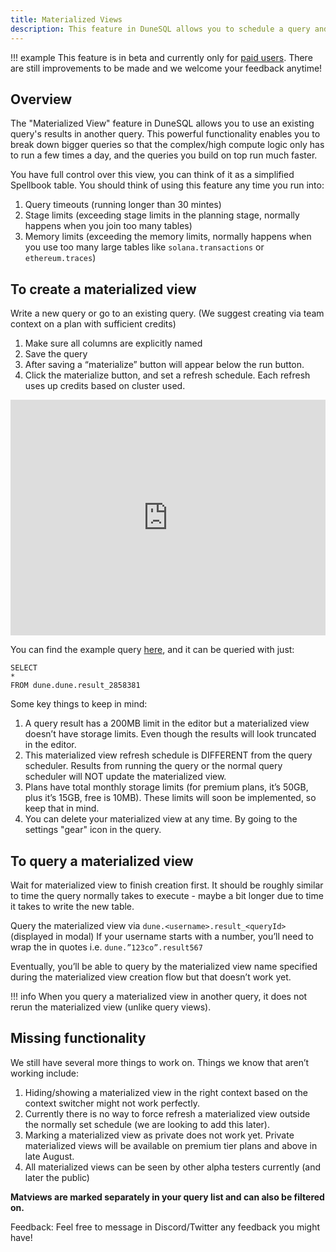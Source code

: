 ```yaml
---
title: Materialized Views
description: This feature in DuneSQL allows you to schedule a query and save it's results as a table, to be used in another query. This powerful functionality enables you to take the query view feature even further.
---
```


!!! example
    This feature is in beta and currently only for [paid users](https://dune.com/pricing). There are still improvements to be made and we welcome your feedback anytime!

## Overview

The "Materialized View" feature in DuneSQL allows you to use an existing query's results in another query. This powerful functionality enables you to break down bigger queries so that the complex/high compute logic only has to run a few times a day, and the queries you build on top run much faster.

You have full control over this view, you can think of it as a simplified Spellbook table. You should think of using this feature any time you run into:

1. Query timeouts (running longer than 30 mintes)
2. Stage limits (exceeding stage limits in the planning stage, normally happens when you join too many tables)
3. Memory limits (exceeding the memory limits, normally happens when you use too many large tables like `solana.transactions` or `ethereum.traces`)

## To create a materialized view
Write a new query or go to an existing query. (We suggest creating via team context on a plan with sufficient credits)

1. Make sure all columns are explicitly named
2. Save the query
3. After saving a “materialize” button will appear below the run button.
4. Click the materialize button, and set a refresh schedule. Each refresh uses up credits based on cluster used.

<div style="position: relative; padding-bottom: calc(66.66666666666666% + 41px); height: 0;"><iframe src="https://demo.arcade.software/NWga8JMv0LWkB7toRngC?embed" frameborder="0" loading="lazy" webkitallowfullscreen mozallowfullscreen allowfullscreen style="position: absolute; top: 0; left: 0; width: 100%; height: 100%;color-scheme: light;" title="wallet all chain activity summary"></iframe></div>

You can find the example query [here](https://dune.com/queries/2858381), and it can be queried with just:

```
SELECT 
*
FROM dune.dune.result_2858381
```

Some key things to keep in mind: 

1. A query result has a 200MB limit in the editor but a materialized view doesn’t have storage limits. Even though the results will look truncated in the editor.
2. This materialized view refresh schedule is DIFFERENT from the query scheduler. Results from running the query or the normal query scheduler will NOT update the materialized view. 
3. Plans have total monthly storage limits (for premium plans, it’s 50GB, plus it’s 15GB, free is 10MB). These limits will soon be implemented, so keep that in mind.
4. You can delete your materialized view at any time. By going to the settings "gear" icon in the query.
   
## To query a materialized view

Wait for materialized view to finish creation first. It should be roughly similar to time the query normally takes to execute - maybe a bit longer due to time it takes to write the new table.

Query the materialized view via `dune.<username>.result_<queryId>` (displayed in modal)
If your username starts with a number, you’ll need to wrap the <username> in quotes i.e. `dune.”123co”.result567`

Eventually, you’ll be able to query by the materialized view name specified during the materialized view creation flow but that doesn’t work yet.

!!! info
    When you query a materialized view in another query, it does not rerun the materialized view (unlike query views).  

## Missing functionality
We still have several more things to work on. Things we know that aren’t working include:

1. Hiding/showing a materialized view in the right context based on the context switcher might not work perfectly.
3. Currently there is no way to force refresh a materialized view outside the normally set schedule (we are looking to add this later).
3. Marking a materialized view as private does not work yet. Private materialized views will be available on premium tier plans and above in late August.
4. All materialized views can be seen by other alpha testers currently (and later the public)

**Matviews are marked separately in your query list and can also be filtered on.**

Feedback:
Feel free to message in Discord/Twitter any feedback you might have! 
